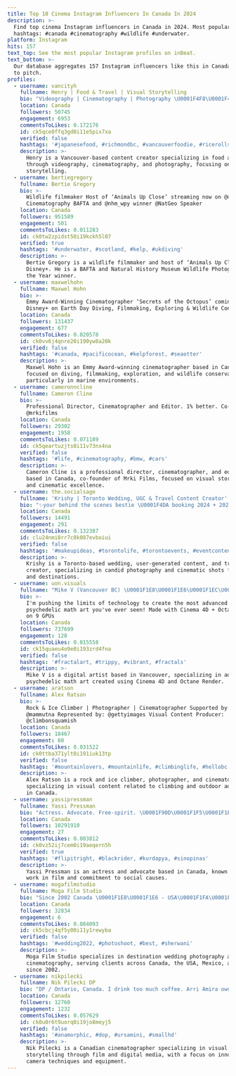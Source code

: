 ```yaml
---
title: Top 10 Cinema Instagram Influencers In Canada In 2024
description: >-
  Find top cinema Instagram influencers in Canada in 2024. Most popular
  hashtags: #canada #cinematography #wildlife #underwater.
platform: Instagram
hits: 157
text_top: See the most popular Instagram profiles on inBeat.
text_bottom: >-
  Our database aggregates 157 Instagram influencers like this in Canada for you
  to pitch.
profiles:
  - username: vancityh
    fullname: Henry | Food & Travel | Visual Storytelling
    bio: "Videography | Cinematography | Photography \U0001F4F8\U0001F468‍\U0001F4BBUGC Creator\U0001F4CDVancouver, BC \U0001F4E9DM for Collaborations"
    location: Canada
    followers: 50745
    engagement: 6953
    commentsToLikes: 0.172176
    id: ck5qce0ffq3gd0i11e5pix7xa
    verified: false
    hashtags: '#japanesefood, #richmondbc, #vancouverfoodie, #ricerolls'
    description: >-
      Henry is a Vancouver-based content creator specializing in food and travel
      through videography, cinematography, and photography, focusing on visual
      storytelling.
  - username: bertiegregory
    fullname: Bertie Gregory
    bio: >-
      Wildlife filmmaker Host of ‘Animals Up Close’ streaming now on @disneyplus
      Cinematography BAFTA and @nhm_wpy winner @NatGeo Speaker
    location: Canada
    followers: 951589
    engagement: 501
    commentsToLikes: 0.011283
    id: ck0tw2zpidst50i19kckh5l07
    verified: true
    hashtags: '#underwater, #scotland, #kelp, #ukdiving'
    description: >-
      Bertie Gregory is a wildlife filmmaker and host of ‘Animals Up Close’ on
      Disney+. He is a BAFTA and Natural History Museum Wildlife Photographer of
      the Year winner.
  - username: maxwelhohn
    fullname: Maxwel Hohn
    bio: >-
      Emmy Award-Winning Cinematographer ‘Secrets of the Octopus’ coming to
      Disney+ on Earth Day Diving, Filmmaking, Exploring & Wildlife Conservation
    location: Canada
    followers: 131437
    engagement: 677
    commentsToLikes: 0.020578
    id: ck0vv6j4qnre20i190yw8a20k
    verified: false
    hashtags: '#canada, #pacificocean, #kelpforest, #seaotter'
    description: >-
      Maxwel Hohn is an Emmy Award-winning cinematographer based in Canada,
      focused on diving, filmmaking, exploration, and wildlife conservation,
      particularly in marine environments.
  - username: cameronncline
    fullname: Cameron Cline
    bio: >-
      Professional Director, Cinematographer and Editor. 1% better. Co-Founder
      @mrkifilms
    location: Canada
    followers: 29302
    engagement: 1958
    commentsToLikes: 0.071189
    id: ck5qeartuzjts0i11v73nx4na
    verified: false
    hashtags: '#life, #cinematography, #bmw, #cars'
    description: >-
      Cameron Cline is a professional director, cinematographer, and editor
      based in Canada, co-founder of Mrki Films, focused on visual storytelling
      and cinematic excellence.
  - username: the.socialsage
    fullname: 'Krishy | Toronto Wedding, UGC & Travel Content Creator'
    bio: "✨your behind the scenes bestie \U0001F4DA booking 2024 + 2025 \U0001F933 500 + candid photos & cinematic shots \U0001F90DSame Day Delivery ✈️ Toronto ( AV to travel )"
    location: Canada
    followers: 14491
    engagement: 291
    commentsToLikes: 0.132387
    id: clu24nmi8rr7c0k087evboiui
    verified: false
    hashtags: '#makeupideas, #torontolife, #torontoevents, #eventcontentcreator'
    description: >-
      Krishy is a Toronto-based wedding, user-generated content, and travel
      creator, specializing in candid photography and cinematic shots for events
      and destinations.
  - username: uon.visuals
    fullname: "Mike V (Vancouver BC) \U0001F1E8\U0001F1E6\U0001F1EC\U0001F1F7"
    bio: >-
      I'm pushing the limits of technology to create the most advanced
      psychedelic math art you've ever seen! Made with Cinema 4D + Octane Render
      on 9 GPUs
    location: Canada
    followers: 737699
    engagement: 128
    commentsToLikes: 0.015558
    id: ck15quaeu4o9e0i193zrd4fna
    verified: false
    hashtags: '#fractalart, #trippy, #vibrant, #fractals'
    description: >-
      Mike V is a digital artist based in Vancouver, specializing in advanced
      psychedelic math art created using Cinema 4D and Octane Render.
  - username: aratson
    fullname: Alex Ratson
    bio: >-
      Rock & Ice Climber | Photographer | Cinematographer Supported by:
      @mammutna Represented by: @gettyimages Visual Content Producer:
      @climbonsquamish
    location: Canada
    followers: 18467
    engagement: 80
    commentsToLikes: 0.031522
    id: ck0ttba371ylt0i191iuk13tp
    verified: false
    hashtags: '#mountainlovers, #mountainlife, #climbinglife, #hellobc'
    description: >-
      Alex Ratson is a rock and ice climber, photographer, and cinematographer,
      specializing in visual content related to climbing and outdoor adventures
      in Canada.
  - username: yassipressman
    fullname: Yassi Pressman
    bio: "Actress. Advocate. Free-spirit. \U0001F90D\U0001F1F5\U0001F1ED #VIDEOCITY : Be Kind, Please Rewind ~ NOW SHOWING IN CINEMAS NATIONWIDE!! \U0001F3A5"
    location: Canada
    followers: 10291910
    engagement: 27
    commentsToLikes: 0.003812
    id: ck0vz52ij7cem0i19aeqern5h
    verified: true
    hashtags: '#flipitright, #blackrider, #kurdapya, #sinopinas'
    description: >-
      Yassi Pressman is an actress and advocate based in Canada, known for her
      work in film and commitment to social causes.
  - username: mogafilmstudio
    fullname: Moga Film Studio
    bio: "Since 2002 Canada \U0001F1E8\U0001F1E6 - USA\U0001F1FA\U0001F1F8 - Mexico \U0001F1F2\U0001F1FD - Europe \U0001F1EA\U0001F1FA Destination Wedding Photography & Cinematography Text - Call - Whattsapp +1 905-500-1313"
    location: Canada
    followers: 32834
    engagement: 6
    commentsToLikes: 0.084093
    id: ck5cbcj4qf5y00i11y1rewyba
    verified: false
    hashtags: '#wedding2022, #photoshoot, #best, #sherwani'
    description: >-
      Moga Film Studio specializes in destination wedding photography and
      cinematography, serving clients across Canada, the USA, Mexico, and Europe
      since 2002.
  - username: nikpilecki
    fullname: Nik Pilecki DP
    bio: "DP / Ontario, Canada. I drink too much coffee. Arri Amira owner. \U0001F3A5\U0001F39E\U0001F5A5 Cinematographer\U0001F1E8\U0001F1E6 Inquiries: nik@hungryboyproductions.com"
    location: Canada
    followers: 12760
    engagement: 1232
    commentsToLikes: 0.057629
    id: ck0u0r6t9uorq0i19jo8meyj5
    verified: false
    hashtags: '#anamorphic, #dop, #ursamini, #smallhd'
    description: >-
      Nik Pilecki is a Canadian cinematographer specializing in visual
      storytelling through film and digital media, with a focus on innovative
      camera techniques and equipment.
---
```


